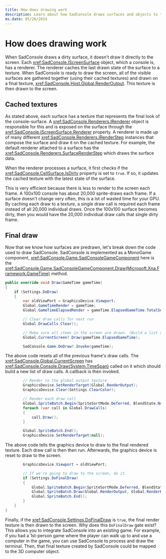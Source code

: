 ```yaml
---
title: How does drawing work
description: Learn about how SadConsole draws surfaces and objects to the screen. Objects are drawn and cached for future use before being drawn to screen.
ms.date: 05/26/2024
---
```


# How does drawing work

When SadConsole draws a dirty surface, it doesn't draw it directly to the screen. Each <xref:SadConsole.IScreenSurface> object, which a console is, has a renderer. The renderer caches the last drawn state of the surface to a texture. When SadConsole is ready to draw the screen, all of the visible surfaces are gathered together (using their cached textures) and drawn on a final texture, <xref:SadConsole.Host.Global.RenderOutput>. This texture is then drawn to the screen.

## Cached textures

As stated above, each surface has a texture that represents the final look of the console-surface. A <xref:SadConsole.Renderers.IRenderer> object is responsible for this and is exposed on the surface through the <xref:SadConsole.IScreenSurface.Renderer> property. A renderer is made up of many different <xref:SadConsole.Renderers.IRenderStep> instances that compose the surface and draw it on the cached texture. For example, the default renderer attached to a surface has the <xref:SadConsole.Renderers.SurfaceRenderStep> which draws the surface data.


When the renderer processes a surface, it first checks if the <xref:SadConsole.CellSurface.IsDirty> property is set to `true`. If so, it updates the cached texture with the latest state of the surface.

This is very efficient because there is less to render to the screen each frame. A 100x100 console has about 20,000 sprite-draws each frame. If a surface doesn't change very often, this is a lot of wasted time for your GPU. By caching each draw to a texture, a single draw call is required each frame instead of all 20,000 individual draws. Once the 100x100 surface becomes dirty, then you would have the 20,000 individual draw calls that single dirty frame.

## Final draw

Now that we know how surfaces are predrawn, let's break down the code used to draw SadConsole. SadConsole is implemented as a MonoGame component, <xref:SadConsole.Game.SadConsoleGameComponent> here is the <xref:SadConsole.Game.SadConsoleGameComponent.Draw(Microsoft.Xna.Framework.GameTime)> method.

```csharp
public override void Draw(GameTime gameTime)
{
    if (Settings.DoDraw)
    {
        var oldViewPort = GraphicsDevice.Viewport;
        Global.GameTimeRender = gameTime;
        Global.GameTimeElapsedRender = gameTime.ElapsedGameTime.TotalSeconds;

        // Clear draw calls for next run
        Global.DrawCalls.Clear();

        // Make sure all items in the screen are drawn. (Build a list of draw calls)
        Global.CurrentScreen?.Draw(gameTime.ElapsedGameTime);

        SadConsole.Game.OnDraw?.Invoke(gameTime);
```

The above code resets all of the previous frame's draw calls. The <xref:SadConsole.Global.CurrentScreen> has <xref:SadConsole.Console.Draw(System.TimeSpan)> called on it which should build a new list of draw calls. A callback is then invoked.

```csharp
        // Render to the global output texture
        GraphicsDevice.SetRenderTarget(Global.RenderOutput);
        GraphicsDevice.Clear(Settings.ClearColor);

        // Render each draw call
        Global.SpriteBatch.Begin(SpriteSortMode.Deferred, BlendState.NonPremultiplied, SamplerState.PointClamp, DepthStencilState.DepthRead, RasterizerState.CullNone);
        foreach (var call in Global.DrawCalls)
        {
            call.Draw();
        }

        Global.SpriteBatch.End();
        GraphicsDevice.SetRenderTarget(null);
```

The above code tells the graphics device to draw to the final rendered texture. Each draw call is then then run. Afterwards, the graphics device is reset to draw to the screen.

```csharp
        GraphicsDevice.Viewport = oldViewPort;

        // If we're going to draw to the screen, do it.
        if (Settings.DoFinalDraw)
        {
            Global.SpriteBatch.Begin(SpriteSortMode.Deferred, BlendState.NonPremultiplied, SamplerState.PointClamp, DepthStencilState.DepthRead, RasterizerState.CullNone);
            Global.SpriteBatch.Draw(Global.RenderOutput, Global.RenderRect, Color.White);
            Global.SpriteBatch.End();
        }
    }
}
```

Finally, if the <xref:SadConsole.Settings.DoFinalDraw> is `true`, the final render texture is then drawn to the screen. Why does this `DoFinalDraw` gate exist? This allows you to integrate SadConsole into an existing game. For example, if you had a 1st-person game where the player can walk up to and use a computer in the game, you can use SadConsole to process and draw the terminal. Then, that final texture created by SadConsole could be mapped to the 3D computer object.